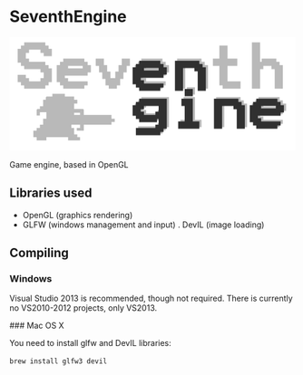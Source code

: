 SeventhEngine
=============

![SeventhEngine](seventh.png)

Game engine, based in OpenGL

Libraries used
--------------

- OpenGL (graphics rendering)
- GLFW (windows management and input)
. DevIL (image loading)


Compiling
---------

### Windows

Visual Studio 2013 is recommended, though not required. There is currently no VS2010-2012 projects, only VS2013.

### Mac OS X

You need to install glfw and DevIL libraries:

`
brew install glfw3 devil
`
